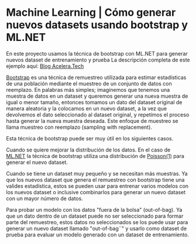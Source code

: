 # Machine Learning | Cómo generar nuevos datasets usando bootstrap y ML.NET
En este proyecto usamos la técnica de bootstrap con ML.NET para generar nuevos dataset de entrenamiento y prueba
La descripción completa de este ejemplo aquí:
[Blog Acelera.Tech](https://acelera.tech/2020/07/24/machine-learning-como-generar-nuevos-datasets-usando-bootstrap-y-ml-net/)

[Bootstrap](https://en.wikipedia.org/wiki/Bootstrapping_(statistics)) es una técnica de remuestreo utilizada para estimar estadísticas de una población mediante el muestreo de un conjunto de datos con reemplazo. En palabras más simples; imaginemos que tenemos una muestra de datos en un dataset y queremos generar una nueva muestra de igual o menor tamaño, entonces tomamos un dato del dataset original de manera aleatoria y la colocamos en un nuevo dataset, a la vez que devolvemos el dato seleccionado al dataset original, y repetimos el proceso hasta generar la nueva muestra deseada. Este enfoque de muestreo se llama muestreo con reemplazo (sampling with replacement).

Esta técnica de bootstrap puede ser muy útil en los siguientes casos.

Cuando se quiere mejorar la distribución de los datos. En el caso de [ML.NET](https://dotnet.microsoft.com/apps/machinelearning-ai/ml-dotnet) la técnica de bootstrap utiliza una distribución de [Poisson(1)](https://en.wikipedia.org/wiki/Poisson_distribution) para generar el nuevo dataset.

Cuando se tiene un dataset muy pequeño y se necesitan más muestras. Ya que los nuevos dataset que genera el remuestreo con bootstrap tiene una valides estadística, estos se pueden usar para entrenar varios modelos con los nuevos dataset o inclusive combinarlos para generar un nuevo dataset con un mayor número de datos.

Para probar un modelo con los datos "fuera de la bolsa" (out-of-bag). Ya que un dato dentro de un dataset puede no ser seleccionado para formar parte del remuestreo, estos datos no seleccionados se los puede usar para generar un nuevo dataset llamado "out-of-bag¨" y usarlo como dataset de prueba para evaluar un modelo generado con un dataset de entrenamiento.
